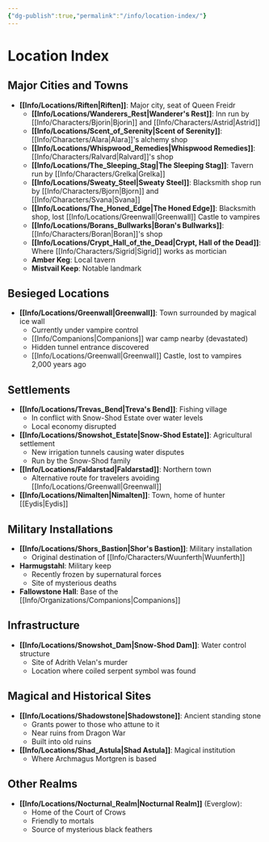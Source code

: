 ```yaml
---
{"dg-publish":true,"permalink":"/info/location-index/"}
---
```


# Location Index

## Major Cities and Towns
- **[[Info/Locations/Riften\|Riften]]**: Major city, seat of Queen Freidr
  - **[[Info/Locations/Wanderers_Rest\|Wanderer's Rest]]**: Inn run by [[Info/Characters/Bjorin\|Bjorin]] and [[Info/Characters/Astrid\|Astrid]]
  - **[[Info/Locations/Scent_of_Serenity\|Scent of Serenity]]**: [[Info/Characters/Alara\|Alara]]'s alchemy shop
  - **[[Info/Locations/Whispwood_Remedies\|Whispwood Remedies]]**: [[Info/Characters/Ralvard\|Ralvard]]'s shop
  - **[[Info/Locations/The_Sleeping_Stag\|The Sleeping Stag]]**: Tavern run by [[Info/Characters/Grelka\|Grelka]]
  - **[[Info/Locations/Sweaty_Steel\|Sweaty Steel]]**: Blacksmith shop run by [[Info/Characters/Bjorn\|Bjorn]] and [[Info/Characters/Svana\|Svana]]
  - **[[Info/Locations/The_Honed_Edge\|The Honed Edge]]**: Blacksmith shop, lost [[Info/Locations/Greenwall\|Greenwall]] Castle to vampires
  - **[[Info/Locations/Borans_Bullwarks\|Boran's Bullwarks]]**: [[Info/Characters/Boran\|Boran]]'s shop
  - **[[Info/Locations/Crypt_Hall_of_the_Dead\|Crypt, Hall of the Dead]]**: Where [[Info/Characters/Sigrid\|Sigrid]] works as mortician
  - **Amber Keg**: Local tavern
  - **Mistvail Keep**: Notable landmark

## Besieged Locations
- **[[Info/Locations/Greenwall\|Greenwall]]**: Town surrounded by magical ice wall
  - Currently under vampire control
  - [[Info/Companions\|Companions]] war camp nearby (devastated)
  - Hidden tunnel entrance discovered
  - [[Info/Locations/Greenwall\|Greenwall]] Castle, lost to vampires 2,000 years ago

## Settlements
- **[[Info/Locations/Trevas_Bend\|Treva's Bend]]**: Fishing village
  - In conflict with Snow-Shod Estate over water levels
  - Local economy disrupted
- **[[Info/Locations/Snowshot_Estate\|Snow-Shod Estate]]**: Agricultural settlement
  - New irrigation tunnels causing water disputes
  - Run by the Snow-Shod family
- **[[Info/Locations/Faldarstad\|Faldarstad]]**: Northern town
  - Alternative route for travelers avoiding [[Info/Locations/Greenwall\|Greenwall]]
- **[[Info/Locations/Nimalten\|Nimalten]]**: Town, home of hunter [[Eydis\|Eydis]]

## Military Installations
- **[[Info/Locations/Shors_Bastion\|Shor's Bastion]]**: Military installation
  - Original destination of [[Info/Characters/Wuunferth\|Wuunferth]]
- **Harmugstahl**: Military keep
  - Recently frozen by supernatural forces
  - Site of mysterious deaths
- **Fallowstone Hall**: Base of the [[Info/Organizations/Companions\|Companions]]

## Infrastructure
- **[[Info/Locations/Snowshot_Dam\|Snow-Shod Dam]]**: Water control structure
  - Site of Adrith Velan's murder
  - Location where coiled serpent symbol was found

## Magical and Historical Sites
- **[[Info/Locations/Shadowstone\|Shadowstone]]**: Ancient standing stone
  - Grants power to those who attune to it
  - Near ruins from Dragon War
  - Built into old ruins
- **[[Info/Locations/Shad_Astula\|Shad Astula]]**: Magical institution
  - Where Archmagus Mortgren is based

## Other Realms
- **[[Info/Locations/Nocturnal_Realm\|Nocturnal Realm]]** (Everglow): 
  - Home of the Court of Crows
  - Friendly to mortals
  - Source of mysterious black feathers